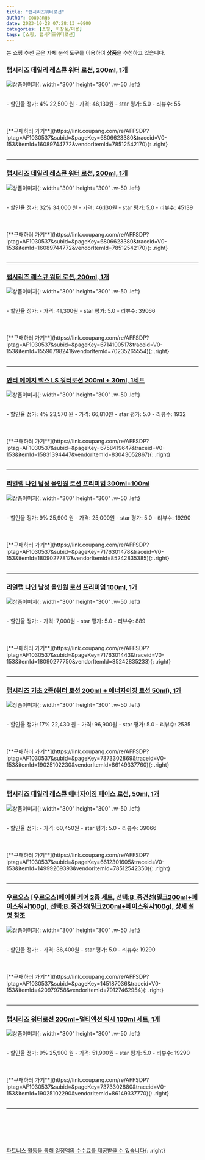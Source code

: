 ```yaml
---
title: "랩시리즈워터로션"
author: coupang6
date: 2023-10-28 07:28:13 +0800
categories: [쇼핑, 화장품/미용]
tags: [쇼핑, 랩시리즈워터로션]
---
```


본 쇼핑 추천 글은 자체 분석 도구를 이용하여 [**상품**](https://link.coupang.com/a/bao1ui)을 추천하고 있습니다.

### [랩시리즈 데일리 레스큐 워터 로션, 200ml, 1개](https://link.coupang.com/re/AFFSDP?lptag=AF1030537&subid=&pageKey=6806623380&traceid=V0-153&itemId=16089744772&vendorItemId=78512542170)

![상품이미지](https://thumbnail7.coupangcdn.com/thumbnails/remote/230x230ex/image/retail/images/2710433371014086-c979f9ca-fe18-49ad-b012-8a6469062baf.jpg){: width="300" height="300" .w-50 .left}


<br>
- 할인율 정가: 4%  22,500   원
- 가격: 46,130원
- star 평가: 5.0
- 리뷰수: 55
<br>
<br>
<br>
<br>
[**구매하러 가기**](https://link.coupang.com/re/AFFSDP?lptag=AF1030537&subid=&pageKey=6806623380&traceid=V0-153&itemId=16089744772&vendorItemId=78512542170){: .right}
<br>
<br>

---

### [랩시리즈 데일리 레스큐 워터 로션, 200ml, 1개](https://link.coupang.com/re/AFFSDP?lptag=AF1030537&subid=&pageKey=6806623380&traceid=V0-153&itemId=16089744772&vendorItemId=78512542170)

![상품이미지](https://thumbnail7.coupangcdn.com/thumbnails/remote/230x230ex/image/retail/images/2710433371014086-c979f9ca-fe18-49ad-b012-8a6469062baf.jpg){: width="300" height="300" .w-50 .left}


<br>
- 할인율 정가: 32%  34,000   원
- 가격: 46,130원
- star 평가: 5.0
- 리뷰수: 45139
<br>
<br>
<br>
<br>
[**구매하러 가기**](https://link.coupang.com/re/AFFSDP?lptag=AF1030537&subid=&pageKey=6806623380&traceid=V0-153&itemId=16089744772&vendorItemId=78512542170){: .right}
<br>
<br>

---

### [랩시리즈 레스큐 워터 로션, 200ml, 1개](https://link.coupang.com/re/AFFSDP?lptag=AF1030537&subid=&pageKey=6714100517&traceid=V0-153&itemId=15596798241&vendorItemId=70235265554)

![상품이미지](https://thumbnail10.coupangcdn.com/thumbnails/remote/230x230ex/image/vendor_inventory/ede5/fc1424f66d42ff462643c3ad816d353dd16600e18096f46fe7ab19231028.jpg){: width="300" height="300" .w-50 .left}


<br>
- 할인율 정가: 
- 가격: 41,300원
- star 평가: 5.0
- 리뷰수: 39066
<br>
<br>
<br>
<br>
[**구매하러 가기**](https://link.coupang.com/re/AFFSDP?lptag=AF1030537&subid=&pageKey=6714100517&traceid=V0-153&itemId=15596798241&vendorItemId=70235265554){: .right}
<br>
<br>

---

### [안티 에이지 맥스 LS 워터로션 200ml + 30ml, 1세트](https://link.coupang.com/re/AFFSDP?lptag=AF1030537&subid=&pageKey=6758419647&traceid=V0-153&itemId=15831394447&vendorItemId=83043052867)

![상품이미지](https://thumbnail6.coupangcdn.com/thumbnails/remote/230x230ex/image/retail/images/729687543806562-ea0ac888-9869-4ae6-b297-98db49677e78.jpg){: width="300" height="300" .w-50 .left}


<br>
- 할인율 정가: 4%  23,570   원
- 가격: 66,810원
- star 평가: 5.0
- 리뷰수: 1932
<br>
<br>
<br>
<br>
[**구매하러 가기**](https://link.coupang.com/re/AFFSDP?lptag=AF1030537&subid=&pageKey=6758419647&traceid=V0-153&itemId=15831394447&vendorItemId=83043052867){: .right}
<br>
<br>

---

### [리얼랩 나인 남성 올인원 로션 프리미엄 300ml+100ml](https://link.coupang.com/re/AFFSDP?lptag=AF1030537&subid=&pageKey=7176301478&traceid=V0-153&itemId=18090277817&vendorItemId=85242835385)

![상품이미지](https://thumbnail7.coupangcdn.com/thumbnails/remote/230x230ex/image/vendor_inventory/b077/b7ea957278addfb5ab0b1103c4c1e13e37f661815651a47a881ac5ff92a0.jpg){: width="300" height="300" .w-50 .left}


<br>
- 할인율 정가: 9%  25,900   원
- 가격: 25,000원
- star 평가: 5.0
- 리뷰수: 19290
<br>
<br>
<br>
<br>
[**구매하러 가기**](https://link.coupang.com/re/AFFSDP?lptag=AF1030537&subid=&pageKey=7176301478&traceid=V0-153&itemId=18090277817&vendorItemId=85242835385){: .right}
<br>
<br>

---

### [리얼랩 나인 남성 올인원 로션 프리미엄 100ml, 1개](https://link.coupang.com/re/AFFSDP?lptag=AF1030537&subid=&pageKey=7176301443&traceid=V0-153&itemId=18090277750&vendorItemId=85242835233)

![상품이미지](https://thumbnail6.coupangcdn.com/thumbnails/remote/230x230ex/image/vendor_inventory/4ec6/e9f8cc5501f6c2bfa8890e933c27ff08a13e6d9572cd99ca70c77f5f2403.jpg){: width="300" height="300" .w-50 .left}


<br>
- 할인율 정가: 
- 가격: 7,000원
- star 평가: 5.0
- 리뷰수: 889
<br>
<br>
<br>
<br>
[**구매하러 가기**](https://link.coupang.com/re/AFFSDP?lptag=AF1030537&subid=&pageKey=7176301443&traceid=V0-153&itemId=18090277750&vendorItemId=85242835233){: .right}
<br>
<br>

---

### [랩시리즈 기초 2종(워터 로션 200ml + 에너자이징 로션 50ml), 1개](https://link.coupang.com/re/AFFSDP?lptag=AF1030537&subid=&pageKey=7373302869&traceid=V0-153&itemId=19025102230&vendorItemId=86149337760)

![상품이미지](https://thumbnail9.coupangcdn.com/thumbnails/remote/230x230ex/image/vendor_inventory/3510/b01e5f6aeabe452d3ebd4910b0a8e5c6427cc2c20d62ff7a6e24a0b48d04.jpg){: width="300" height="300" .w-50 .left}


<br>
- 할인율 정가: 17%  22,430   원
- 가격: 96,900원
- star 평가: 5.0
- 리뷰수: 2535
<br>
<br>
<br>
<br>
[**구매하러 가기**](https://link.coupang.com/re/AFFSDP?lptag=AF1030537&subid=&pageKey=7373302869&traceid=V0-153&itemId=19025102230&vendorItemId=86149337760){: .right}
<br>
<br>

---

### [랩시리즈 데일리 레스큐 에너자이징 페이스 로션, 50ml, 1개](https://link.coupang.com/re/AFFSDP?lptag=AF1030537&subid=&pageKey=6612301605&traceid=V0-153&itemId=14999269393&vendorItemId=78512542350)

![상품이미지](https://thumbnail7.coupangcdn.com/thumbnails/remote/230x230ex/image/retail/images/1189243309194629-453f5780-595f-4821-93ab-01bf65b2a901.jpg){: width="300" height="300" .w-50 .left}


<br>
- 할인율 정가: 
- 가격: 60,450원
- star 평가: 5.0
- 리뷰수: 39066
<br>
<br>
<br>
<br>
[**구매하러 가기**](https://link.coupang.com/re/AFFSDP?lptag=AF1030537&subid=&pageKey=6612301605&traceid=V0-153&itemId=14999269393&vendorItemId=78512542350){: .right}
<br>
<br>

---

### [우르오스 [우르오스]페이셜 케어 2종 세트, 선택:B_중건성(밀크200ml+페이스워시100g), 선택:B_중건성(밀크200ml+페이스워시100g), 상세 설명 참조](https://link.coupang.com/re/AFFSDP?lptag=AF1030537&subid=&pageKey=145187036&traceid=V0-153&itemId=420979758&vendorItemId=79127462954)

![상품이미지](https://thumbnail6.coupangcdn.com/thumbnails/remote/230x230ex/image/vendor_inventory/4ea0/9ee3c1208f18c42c95db574dc2e3c9534f850ade2e044f61a1c04e89b22b.jpg){: width="300" height="300" .w-50 .left}


<br>
- 할인율 정가: 
- 가격: 36,400원
- star 평가: 5.0
- 리뷰수: 19290
<br>
<br>
<br>
<br>
[**구매하러 가기**](https://link.coupang.com/re/AFFSDP?lptag=AF1030537&subid=&pageKey=145187036&traceid=V0-153&itemId=420979758&vendorItemId=79127462954){: .right}
<br>
<br>

---

### [랩시리즈 워터로션 200ml+멀티액션 워시 100ml 세트, 1개](https://link.coupang.com/re/AFFSDP?lptag=AF1030537&subid=&pageKey=7373302880&traceid=V0-153&itemId=19025102290&vendorItemId=86149337770)

![상품이미지](https://thumbnail8.coupangcdn.com/thumbnails/remote/230x230ex/image/vendor_inventory/0d6c/0150223a1ffd5b5c9268c3fcefd108a7fbaa5de8ca85bfca3a69670c2941.jpg){: width="300" height="300" .w-50 .left}


<br>
- 할인율 정가: 9%  25,900   원
- 가격: 51,900원
- star 평가: 5.0
- 리뷰수: 19290
<br>
<br>
<br>
<br>
[**구매하러 가기**](https://link.coupang.com/re/AFFSDP?lptag=AF1030537&subid=&pageKey=7373302880&traceid=V0-153&itemId=19025102290&vendorItemId=86149337770){: .right}
<br>
<br>

---
<br><br><br><br><br> [파트너스 활동을 통해 일정액의 수수료를 제공받을 수 있습니다](https://link.coupang.com/a/bao1ui){: .right}